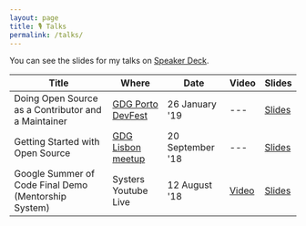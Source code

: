 ```yaml
---
layout: page
title: 🎙 Talks
permalink: /talks/
---
```


You can see the slides for my talks on [Speaker Deck](https://speakerdeck.com/isabelcmdcosta).

| Title | Where | Date | Video | Slides |
|----------------------------------|-------------------|------------------|------------------------------------------------------|-----------------------------------------------------------------------------------|
| Doing Open Source as a Contributor and a Maintainer | [GDG Porto DevFest](https://devfest.gdgporto.xyz/) | 26 January '19 | --- | [Slides](https://speakerdeck.com/isabelcmdcosta/doing-open-source-as-a-contributor-and-maintainer) |
| Getting Started with Open Source | [GDG Lisbon meetup](https://www.meetup.com/gdglisbon/events/254345727/) | 20 September '18 | --- | [Slides](https://speakerdeck.com/isabelcmdcosta/getting-started-with-open-source) |
| Google Summer of Code Final Demo (Mentorship System) | Systers Youtube Live | 12 August '18 | [Video](https://www.youtube.com/watch?v=xRZrdR47R-w) | [Slides](https://speakerdeck.com/isabelcmdcosta/mentorship-system-gsoc-2018) |

